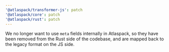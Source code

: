 ```yaml
---
'@atlaspack/transformer-js': patch
'@atlaspack/core': patch
'@atlaspack/rust': patch
---
```


We no longer want to use `meta` fields internally in Atlaspack, so they have been removed from the Rust side of the codebase, and are mapped back to the legacy format on the JS side.

